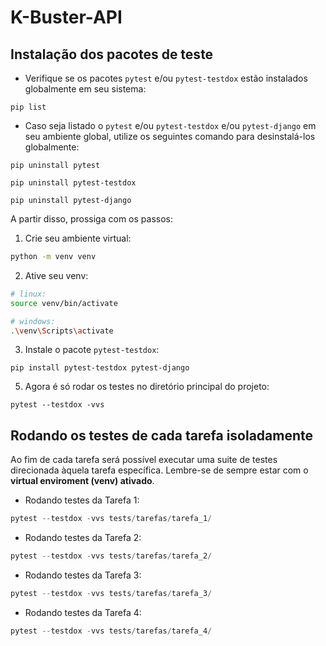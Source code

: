 # K-Buster-API

## Instalação dos pacotes de teste

- Verifique se os pacotes `pytest` e/ou `pytest-testdox` estão instalados globalmente em seu sistema:

```shell
pip list
```

- Caso seja listado o `pytest` e/ou `pytest-testdox` e/ou `pytest-django` em seu ambiente global, utilize os seguintes comando para desinstalá-los globalmente:

```shell
pip uninstall pytest
```

```shell
pip uninstall pytest-testdox
```

```shell
pip uninstall pytest-django
```

A partir disso, prossiga com os passos:

1. Crie seu ambiente virtual:

```bash
python -m venv venv
```

2. Ative seu venv:

```bash
# linux:
source venv/bin/activate

# windows:
.\venv\Scripts\activate
```

3. Instale o pacote `pytest-testdox`:

```shell
pip install pytest-testdox pytest-django
```

5. Agora é só rodar os testes no diretório principal do projeto:

```shell
pytest --testdox -vvs
```

## Rodando os testes de cada tarefa isoladamente

Ao fim de cada tarefa será possível executar uma suite de testes direcionada àquela tarefa específica. Lembre-se de sempre estar com o **virtual enviroment (venv) ativado**.

- Rodando testes da Tarefa 1:

```python
pytest --testdox -vvs tests/tarefas/tarefa_1/
```

- Rodando testes da Tarefa 2:

```python
pytest --testdox -vvs tests/tarefas/tarefa_2/
```

- Rodando testes da Tarefa 3:

```python
pytest --testdox -vvs tests/tarefas/tarefa_3/
```

- Rodando testes da Tarefa 4:

```python
pytest --testdox -vvs tests/tarefas/tarefa_4/
```
